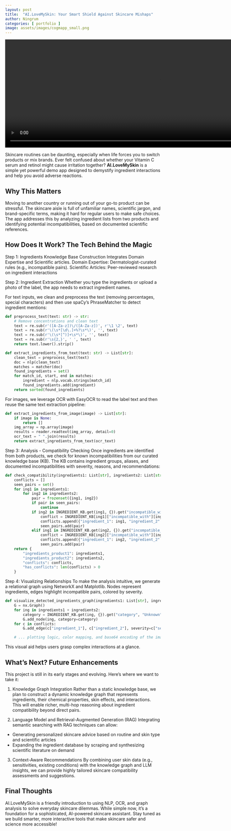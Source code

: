 ```yaml
---
layout: post
title:  "AI.LoveMySkin: Your Smart Shield Against Skincare Mishaps"
author: Ningrum
categories: [ portfolio ]
image: assets/images/cogmapp_small.png
---
```


<video width="1000" height="350" controls>
  <source src="../assets/images/AILoveMySkin.mp4" type="video/mp4">
</video>

Skincare routines can be daunting, especially when life forces you to switch products or mix brands. Ever felt confused about whether your Vitamin C serum and retinol might cause irritation together? **AI.LoveMySkin** is a simple yet powerful demo app designed to demystify ingredient interactions and help you avoid adverse reactions.

## Why This Matters
Moving to another country or running out of your go-to product can be stressful. The skincare aisle is full of unfamiliar names, scientific jargon, and brand-specific terms, making it hard for regular users to make safe choices. The app addresses this by analyzing ingredient lists from two products and identifying potential incompatibilities, based on documented scientific references.

## How Does It Work? The Tech Behind the Magic

Step 1: Ingredients Knowledge Base Construction
Integrates Domain Expertise and Scientific articles.
Domain Expertise: Dermatologist-curated rules (e.g., incompatible pairs).
Scientific Articles: Peer-reviewed research on ingredient interactions

Step 2: Ingredient Extraction
Whether you type the ingredients or upload a photo of the label, the app needs to extract ingredient names.

For text inputs, we clean and preprocess the text (removing percentages, special characters) and then use spaCy’s PhraseMatcher to detect ingredient mentions:

``` python
def preprocess_text(text: str) -> str:
    # Remove concentrations and clean text
    text = re.sub(r'([A-Za-z])\/([A-Za-z])', r'\1 \2', text)
    text = re.sub(r'\(\s*[\d\.]+%?\s*\)', '', text)
    text = re.sub(r'\(\s*[^)]+\s*\)', '', text)
    text = re.sub(r'\s{2,}', ' ', text)
    return text.lower().strip()

def extract_ingredients_from_text(text: str) -> List[str]:
    clean_text = preprocess_text(text)
    doc = nlp(clean_text)
    matches = matcher(doc)
    found_ingredients = set()
    for match_id, start, end in matches:
        ingredient = nlp.vocab.strings[match_id]
        found_ingredients.add(ingredient)
    return sorted(found_ingredients)
```

For images, we leverage OCR with EasyOCR to read the label text and then reuse the same text extraction pipeline:

``` python
def extract_ingredients_from_image(image) -> List[str]:
    if image is None:
        return []
    img_array = np.array(image)
    results = reader.readtext(img_array, detail=0)
    ocr_text = " ".join(results)
    return extract_ingredients_from_text(ocr_text)
```

Step 3: Analysis - Compatibility Checking
Once ingredients are identified from both products, we check for known incompatibilities from our curated knowledge base (KB). The KB contains ingredient groups, aliases, and documented incompatibilities with severity, reasons, and recommendations:

``` python
def check_compatibility(ingredients1: List[str], ingredients2: List[str]) -> Dict:
    conflicts = []
    seen_pairs = set()
    for ing1 in ingredients1:
        for ing2 in ingredients2:
            pair = frozenset({ing1, ing2})
            if pair in seen_pairs:
                continue
            if ing2 in INGREDIENT_KB.get(ing1, {}).get("incompatible_with", {}):
                conflict = INGREDIENT_KB[ing1]["incompatible_with"][ing2]
                conflicts.append({"ingredient_1": ing1, "ingredient_2": ing2, **conflict})
                seen_pairs.add(pair)
            elif ing1 in INGREDIENT_KB.get(ing2, {}).get("incompatible_with", {}):
                conflict = INGREDIENT_KB[ing2]["incompatible_with"][ing1]
                conflicts.append({"ingredient_1": ing2, "ingredient_2": ing1, **conflict})
                seen_pairs.add(pair)
    return {
        "ingredients_product1": ingredients1,
        "ingredients_product2": ingredients2,
        "conflicts": conflicts,
        "has_conflicts": len(conflicts) > 0
    }
```

Step 4: Visualizing Relationships
To make the analysis intuitive, we generate a relational graph using NetworkX and Matplotlib. Nodes represent ingredients, edges highlight incompatible pairs, colored by severity.

``` python
def visualize_detected_ingredients_graph(ingredients1: List[str], ingredients2: List[str], conflicts: List[Dict]) -> str:
    G = nx.Graph()
    for ing in ingredients1 + ingredients2:
        category = INGREDIENT_KB.get(ing, {}).get("category", "Unknown")
        G.add_node(ing, category=category)
    for c in conflicts:
        G.add_edge(c["ingredient_1"], c["ingredient_2"], severity=c["severity"])

    # ... plotting logic, color mapping, and base64 encoding of the image ...
```

This visual aid helps users grasp complex interactions at a glance.


## What’s Next? Future Enhancements

This project is still in its early stages and evolving. Here’s where we want to take it:

1. Knowledge Graph Integration
Rather than a static knowledge base, we plan to construct a dynamic knowledge graph that represents ingredients, their chemical properties, skin effects, and interactions. This will enable richer, multi-hop reasoning about ingredient compatibility beyond direct pairs.

2. Language Model and Retrieval-Augmented Generation (RAG)
Integrating semantic searching with RAG techniques can allow:

- Generating personalized skincare advice based on routine and skin type and scientific articles
- Expanding the ingredient database by scraping and synthesizing scientific literature on demand

3. Context-Aware Recommendations
By combining user skin data (e.g., sensitivities, existing conditions) with the knowledge graph and LLM insights, we can provide highly tailored skincare compatibility assessments and suggestions.

## Final Thoughts
AI.LoveMySkin is a friendly introduction to using NLP, OCR, and graph analysis to solve everyday skincare dilemmas. While simple now, it’s a foundation for a sophisticated, AI-powered skincare assistant. Stay tuned as we build smarter, more interactive tools that make skincare safer and science more accessible!


